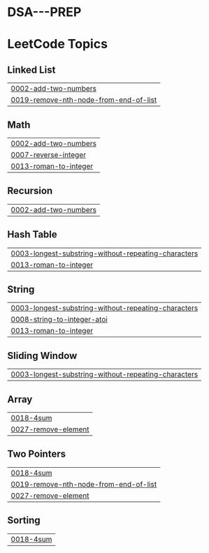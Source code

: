 # DSA---PREP
<!---LeetCode Topics Start-->
# LeetCode Topics
## Linked List
|  |
| ------- |
| [0002-add-two-numbers](https://github.com/eternal200/DSA---PREP/tree/master/0002-add-two-numbers) |
| [0019-remove-nth-node-from-end-of-list](https://github.com/eternal200/DSA---PREP/tree/master/0019-remove-nth-node-from-end-of-list) |
## Math
|  |
| ------- |
| [0002-add-two-numbers](https://github.com/eternal200/DSA---PREP/tree/master/0002-add-two-numbers) |
| [0007-reverse-integer](https://github.com/eternal200/DSA---PREP/tree/master/0007-reverse-integer) |
| [0013-roman-to-integer](https://github.com/eternal200/DSA---PREP/tree/master/0013-roman-to-integer) |
## Recursion
|  |
| ------- |
| [0002-add-two-numbers](https://github.com/eternal200/DSA---PREP/tree/master/0002-add-two-numbers) |
## Hash Table
|  |
| ------- |
| [0003-longest-substring-without-repeating-characters](https://github.com/eternal200/DSA---PREP/tree/master/0003-longest-substring-without-repeating-characters) |
| [0013-roman-to-integer](https://github.com/eternal200/DSA---PREP/tree/master/0013-roman-to-integer) |
## String
|  |
| ------- |
| [0003-longest-substring-without-repeating-characters](https://github.com/eternal200/DSA---PREP/tree/master/0003-longest-substring-without-repeating-characters) |
| [0008-string-to-integer-atoi](https://github.com/eternal200/DSA---PREP/tree/master/0008-string-to-integer-atoi) |
| [0013-roman-to-integer](https://github.com/eternal200/DSA---PREP/tree/master/0013-roman-to-integer) |
## Sliding Window
|  |
| ------- |
| [0003-longest-substring-without-repeating-characters](https://github.com/eternal200/DSA---PREP/tree/master/0003-longest-substring-without-repeating-characters) |
## Array
|  |
| ------- |
| [0018-4sum](https://github.com/eternal200/DSA---PREP/tree/master/0018-4sum) |
| [0027-remove-element](https://github.com/eternal200/DSA---PREP/tree/master/0027-remove-element) |
## Two Pointers
|  |
| ------- |
| [0018-4sum](https://github.com/eternal200/DSA---PREP/tree/master/0018-4sum) |
| [0019-remove-nth-node-from-end-of-list](https://github.com/eternal200/DSA---PREP/tree/master/0019-remove-nth-node-from-end-of-list) |
| [0027-remove-element](https://github.com/eternal200/DSA---PREP/tree/master/0027-remove-element) |
## Sorting
|  |
| ------- |
| [0018-4sum](https://github.com/eternal200/DSA---PREP/tree/master/0018-4sum) |
<!---LeetCode Topics End-->